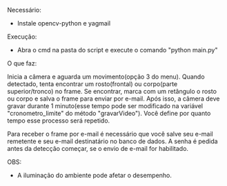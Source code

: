 
Necessário:
 - Instale opencv-python e yagmail
 
Execução:
 - Abra o cmd na pasta do script e execute o comando "python main.py"

O que faz:

Inicia a câmera e aguarda um movimento(opção 3 do menu).
Quando detectado, tenta encontrar um rosto(frontal) ou corpo(parte superior/tronco) no frame.
Se encontrar, marca com um retângulo o rosto ou corpo e salva o frame para enviar por e-mail.
Após isso, a câmera deve gravar durante 1 minuto(esse tempo pode ser modificado na variável "cronometro_limite" do método "gravarVideo").
Você define por quanto tempo esse processo será repetido.

Para receber o frame por e-mail é necessário que você salve seu e-mail remetente e seu e-mail destinatário no banco de dados. A senha é pedida antes da detecção começar, se o envio de e-mail for habilitado.

OBS:
 - A iluminação do ambiente pode afetar o desempenho.
